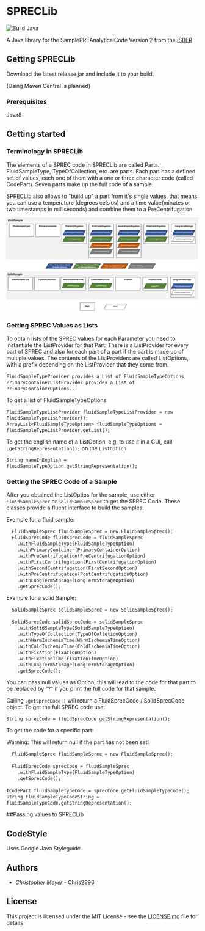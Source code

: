 # SPRECLib

![Build Java](https://github.com/Chris2996/SPRECLib/workflows/Build%20Java/badge.svg)

A Java library for the SamplePREAnalyticalCode Version 2 from the [ISBER](https://www.isber.org/page/SPREC?&hhsearchterms=%22sprec%22)


## Getting SPRECLib

Download the latest release jar and include it to your build. 

(Using Maven Central is planned)

### Prerequisites

Java8


## Getting started

### Terminology in SPRECLib

The elements of a SPREC code in SPRECLib are called Parts. FluidSampleType, TypeOfCollection, etc. are parts. Each part has a defined set of values, each one of them with a one or three character code (called CodePart). Seven parts make up the full code of a sample. 

SPRECLib also allows to "build up" a part from it's single values, that means you can use a temperature (degrees celsius) and a time value(minutes or two timestamps in milliseconds) and combine them to a PreCentrifugation. 

![](readmeImages/sprecOverview.png)

### Getting SPREC Values as Lists

To obtain lists of the SPREC values for each Parameter you need to instantiate the ListProvider for that Part. There is a ListProvider for every part of SPREC and also for each part of a part if the part is made up of multiple values. The contents of the ListProviders are called ListOptions, with a prefix depending on the ListProvider that they come from.

```
FluidSampleTypeProvider provides a List of FluidSampleTypeOptions, PrimaryContainerListProvider provides a List of PrimaryContainerOptions...
```

To get a list of FluidSampleTypeOptions:

```
FluidSampleTypeListProvider fluidSampleTypeListProvider = new FluidSampleTypeListProvider();
ArrayList<FluidSampleTypeOption> fluidSampleTypeOptions = fluidSampleTypeListProvider.getList();
```

To get the english name of a ListOption, e.g. to use it in a GUI, call ```.getStringRepresentation();``` on the ```ListOption```

```
String nameInEnglish = fluidSampleTypeOption.getStringRepresentation();
```

### Getting the SPREC Code of a Sample

After you obtained the ListOptios for the sample, use either ```FluidSampleSprec``` or ```SolidSampleSprec``` to get the SPREC Code. These classes provide a fluent interface to build the samples.

Example for a fluid sample:

```
  FluidSampleSprec fluidSampleSprec = new FluidSampleSprec();
  FluidSprecCode fluidSprecCode = fluidSampleSprec
    .withFluidSampleType(FluidSampleTypeOption)
    .withPrimaryContainer(PrimaryContainerOption)
    .withPreCentrifugation(PreCentrifugationOption)
    .withFirstCentrifugation(FirstCentrifugationOption)
    .withSecondCentrifugation(FirstSecondOption)
    .withPreCentrifugation(PostCentrifugationOption)
    .withLongTermStorage(LongTermStorageOption)
    .getSprecCode();
```


Example for a solid Sample:
```
  SolidSampleSprec solidSampleSprec = new SolidSampleSprec();

  SolidSprecCode solidSprecCode = solidSampleSprec
    .withSolidSampleType(SolidSampleTypeOption)
    .withTypeOfCollection(TypeOfColletionOption)
    .withWarmIschemiaTime(WarmIschemiaTimeOption)
    .withColdIschemiaTime(ColdIschemiaTimeOption)
    .withFixation(FixationOption)
    .withFixationTime(FixationTimeOption)
    .withLongTermStorage(LongTermStorageOption)
    .getSprecCode();
```

You can pass null values as Option, this will lead to the code for that part to be replaced by "?" if you print the full code for that sample.


Calling ```.getSprecCode()``` will return a FluidSprecCode / SolidSprecCode object. To get the full SPREC code use:
```
String sprecCode = fluidSprecCode.getStringRepresentation();
```

To get the code for a specific part:
<p>Warning: This will return null if the part has not been set!

```
  FluidSampleSprec fluidSampleSprec = new FluidSampleSprec();
  
  FluidSprecCode sprecCode = fluidSampleSprec
    .withFluidSampleType(FluidSampleTypeOption)
    .getSprecCode();

ICodePart fluidSampleTypeCode = sprecCode.getFluidSampleTypeCode();
String fluidSampleTypeCodeString = fluidSampleTypeCode.getStringRepresentation();
```

##Passing values to SPRECLib

## CodeStyle
Uses Google Java Styleguide

## Authors

* *Christopher Meyer* - [Chris2996](https://github.com/chris2996)


## License

This project is licensed under the MIT License - see the [LICENSE.md](LICENSE.md) file for details



